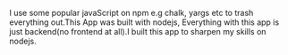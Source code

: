 I use some popular javaScript on npm e.g chalk, yargs etc to trash everything out.This App was built with nodejs, Everything with this app is just backend(no frontend at all).I built this app to sharpen my skills on nodejs.
